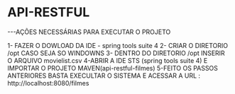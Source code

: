 # API-RESTFUL

---AÇÕES NECESSÁRIAS PARA EXECUTAR O PROJETO

1- FAZER O DOWLOAD DA IDE - spring tools suite 4
2- CRIAR O DIRETORIO /opt CASO SEJA SO WINDOWNS 
3- DENTRO DO DIRETORIO /opt INSERIR O ARQUIVO movielist.csv
4-ABRIR A IDE STS (spring tools suite 4) E IMPORTAR O PROJETO MAVEN(api-restful-filmes) 
5-FEITO OS PASSOS ANTERIORES BASTA EXECULTAR O SISTEMA E ACESSAR A URL : http://localhost:8080/filmes
